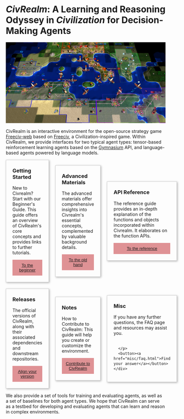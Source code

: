 # *CivRealm*: A Learning and Reasoning Odyssey in *Civilization* for Decision-Making Agents

![Punic War](assets/punic_war_base.jpg)

CivRealm is an interactive environment for the open-source strategy game [Freeciv-web](https://github.com/freeciv/freeciv-web) based on [Freeciv](https://www.freeciv.org/), a Civilization-inspired game. Within CivRealm, we provide interfaces for two typical agent types: tensor-based reinforcement learning agents based on the [Gymnasium](https://gymnasium.farama.org/) API, and language-based agents powered by language models.

<title>Example</title>
<style>
.grid {
  display: grid;
  grid-template-columns: 1fr 1fr 1fr;
  grid-gap: 20px;
  align-items: center;
  }
.grid > article {
  border: 1px solid #ccc;
  box-shadow: 2px 2px 6px 0px  rgba(0,0,0,0.3);
}
.grid > article img {
  max-width: 100%;
}
.text {
  padding: 0 20px 20px;
}
.text > button {
  background: #DF9295;
  border: 0;
  color: white;
  padding: 10px;
  width: 100%;
  }
</style>
<main class="grid">
  <article>
    <div class="text">
      <h3>Getting Started</h3>
      <p>New to Civrealm? Start with our Beginner's Guide. This guide offers an overview of CivRealm's core concepts and provides links to further tutorials.</p>
      <button><a href="getting_started/requirements.html">To the beginner</a></button>
    </div>
  </article>
  <article>
    <div class="text">
      <h3>Advanced Materials</h3>
      <p>The advanced materials offer comprehensive insights into Civrealm's essential concepts, complemented by valuable background details.</p>
      <button><a href="advanced_materials/game_settings.html">To the old hand</a></button>
    </div>
  </article>
  <article>
    <div class="text">
      <h3>API Reference</h3>
      <p>The reference guide provides an in-depth explanation of the functions and objects incorporated within Civrealm. It elaborates on the function APIs.</p>
      <button><a href="api_reference/environments.html">To the reference</a></button>
    </div>
  </article>
  <article>
    <div class="text">
      <h3>Releases</h3>
      <p>The official versions of CivRealm, along with their associated dependencies and downstream repositories.</p>
      <button><a href="releases/releases.html">Align your version</a></button>
    </div>
  </article>
  <article>
    <div class="text">
      <h3>Notes</h3>
      <p>How to Contribute to CivRealm: This guide will help you create or customize the environment. </p>
      <button><a href="notes/contribute.html">Contribute to CivRealm</a></button>
    </div>
  </article>
  <article>
    <div class="text">
      <h3>Misc</h3>
      <p style="white-space: pre-line">If you have any further questions, the FAQ page and resources may assist you.

      </p>
      <button><a href="misc/faq.html">Find your answer</a></button>
    </div>
  </article>
</main>

We also provide a set of tools for training and evaluating agents, as well as a set of baselines for both agent types. We hope that CivRealm can serve as a testbed for developing and evaluating agents that can learn and reason in complex environments.
